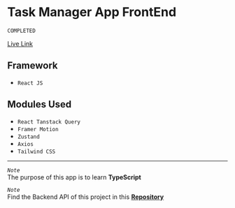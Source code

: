 # Task Manager App FrontEnd

`COMPLETED`

[Live Link](https://task-manager-frontend-react-js.vercel.app/)

## Framework
* `React JS`

## Modules Used
* `React Tanstack Query`
*  `Framer Motion`
* `Zustand`
* `Axios`
* `Tailwind CSS`

<hr />

*`Note`*  
The purpose of this app is to learn **TypeScript**

*`Note`*    
Find the Backend API of this project in this [**Repository**](https://github.com/SucksToBeAnik/task-manager-backend-FastAPI)

